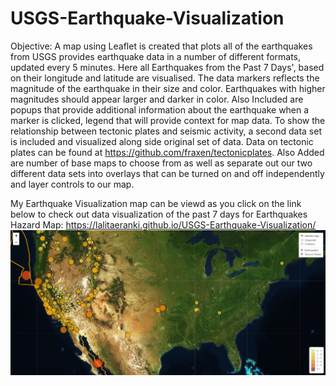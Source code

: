 # USGS-Earthquake-Visualization
Objective: 
 A map using Leaflet  is created that plots all of the earthquakes from USGS provides earthquake data in a number of different formats, updated every 5 minutes. Here all Earthquakes from the Past 7 Days', based on their longitude and latitude are visualised.
The data markers reflects the magnitude of the earthquake in their size and color. Earthquakes with higher magnitudes should appear larger and darker in color.
Also Included are  popups that provide additional information about the earthquake when a marker is clicked, legend that will provide context for  map data.
To show the relationship between tectonic plates and seismic activity, a second data set is included and visualized along side original set of data. Data on tectonic plates can be found at https://github.com/fraxen/tectonicplates.
Also Added are number of base maps to choose from as well as separate out our two different data sets into overlays that can be turned on and off independently and layer controls to our map.


My Earthquake Visualization map can be viewd as you click on the link below to check out data visualization of the past 7 days for Earthquakes Hazard Map:
https://lalitaeranki.github.io/USGS-Earthquake-Visualization/
![alt text](https://github.com/Lalitaeranki/USGS-Earthquake-Visualization/blob/master/earthquake_visualization.png)
